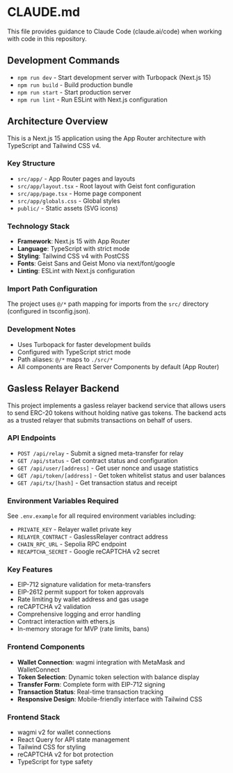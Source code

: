 # CLAUDE.md

This file provides guidance to Claude Code (claude.ai/code) when working with code in this repository.

## Development Commands

- `npm run dev` - Start development server with Turbopack (Next.js 15)
- `npm run build` - Build production bundle
- `npm run start` - Start production server
- `npm run lint` - Run ESLint with Next.js configuration

## Architecture Overview

This is a Next.js 15 application using the App Router architecture with TypeScript and Tailwind CSS v4.

### Key Structure
- `src/app/` - App Router pages and layouts
- `src/app/layout.tsx` - Root layout with Geist font configuration
- `src/app/page.tsx` - Home page component
- `src/app/globals.css` - Global styles
- `public/` - Static assets (SVG icons)

### Technology Stack
- **Framework**: Next.js 15 with App Router
- **Language**: TypeScript with strict mode
- **Styling**: Tailwind CSS v4 with PostCSS
- **Fonts**: Geist Sans and Geist Mono via next/font/google
- **Linting**: ESLint with Next.js configuration

### Import Path Configuration
The project uses `@/*` path mapping for imports from the `src/` directory (configured in tsconfig.json).

### Development Notes
- Uses Turbopack for faster development builds
- Configured with TypeScript strict mode
- Path aliases: `@/*` maps to `./src/*`
- All components are React Server Components by default (App Router)

## Gasless Relayer Backend

This project implements a gasless relayer backend service that allows users to send ERC-20 tokens without holding native gas tokens. The backend acts as a trusted relayer that submits transactions on behalf of users.

### API Endpoints

- `POST /api/relay` - Submit a signed meta-transfer for relay
- `GET /api/status` - Get contract status and configuration
- `GET /api/user/[address]` - Get user nonce and usage statistics
- `GET /api/token/[address]` - Get token whitelist status and user balances
- `GET /api/tx/[hash]` - Get transaction status and receipt

### Environment Variables Required

See `.env.example` for all required environment variables including:
- `PRIVATE_KEY` - Relayer wallet private key
- `RELAYER_CONTRACT` - GaslessRelayer contract address
- `CHAIN_RPC_URL` - Sepolia RPC endpoint
- `RECAPTCHA_SECRET` - Google reCAPTCHA v2 secret

### Key Features

- EIP-712 signature validation for meta-transfers
- EIP-2612 permit support for token approvals
- Rate limiting by wallet address and gas usage
- reCAPTCHA v2 validation
- Comprehensive logging and error handling
- Contract interaction with ethers.js
- In-memory storage for MVP (rate limits, bans)

### Frontend Components

- **Wallet Connection**: wagmi integration with MetaMask and WalletConnect
- **Token Selection**: Dynamic token selection with balance display
- **Transfer Form**: Complete form with EIP-712 signing
- **Transaction Status**: Real-time transaction tracking
- **Responsive Design**: Mobile-friendly interface with Tailwind CSS

### Frontend Stack

- wagmi v2 for wallet connections
- React Query for API state management
- Tailwind CSS for styling
- reCAPTCHA v2 for bot protection
- TypeScript for type safety